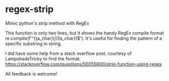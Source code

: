 # regex-strip
Mimic python's strip method with RegEx

This function is only two lines, but it shows the handy RegEx compile format re.compile(f'^({a_char})*|({a_char})*$').
It's useful for finding the pattern of a specific substring in string.

I did have some help from a stack overflow post, courtesy of LampshadeTricky to find the format.
https://stackoverflow.com/questions/50055600/strip-function-using-regex

All feedback is welcome!
